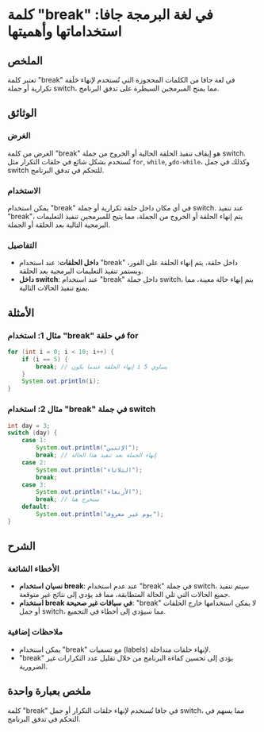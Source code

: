 <!--
Meta Description: # كلمة "break" في لغة البرمجة جافا: استخداماتها وأهميتها ## الملخص تعتبر كلمة "break" في لغة جافا من الكلمات المحجوزة التي تُستخدم لإنهاء حَلَقة تكرار...
Meta Keywords: break, switch, استخدام, تنفيذ, جملة
-->

# كلمة "break" في لغة البرمجة جافا: استخداماتها وأهميتها

## الملخص
تعتبر كلمة "break" في لغة جافا من الكلمات المحجوزة التي تُستخدم لإنهاء حَلَقة تكرارية أو جملة switch، مما يمنح المبرمجين السيطرة على تدفق البرنامج.

## الوثائق
### الغرض
الغرض من كلمة "break" هو إيقاف تنفيذ الحلقة الحالية أو الخروج من جملة switch. تُستخدم بشكل شائع في حلقات التكرار مثل `for`, `while`, و`do-while`، وكذلك في جمل switch للتحكم في تدفق البرنامج.

### الاستخدام
يمكن استخدام "break" في أي مكان داخل حلقة تكرارية أو جملة switch. عند تنفيذ "break"، يتم إنهاء الحلقة أو الخروج من الجملة، مما يتيح للمبرمجين تنفيذ التعليمات البرمجية التالية بعد الحلقة أو الجملة.

### التفاصيل
- **داخل الحلقات**: عند استخدام "break" داخل حلقة، يتم إنهاء الحلقة على الفور، ويستمر تنفيذ التعليمات البرمجية بعد الحلقة.
- **داخل switch**: عند استخدام "break" داخل جملة switch، يتم إنهاء حالة معينة، مما يمنع تنفيذ الحالات التالية.

## الأمثلة
### مثال 1: استخدام "break" في حلقة for

```java
for (int i = 0; i < 10; i++) {
    if (i == 5) {
        break; // إنهاء الحلقة عندما يكون i يساوي 5
    }
    System.out.println(i);
}
```

### مثال 2: استخدام "break" في جملة switch

```java
int day = 3;
switch (day) {
    case 1:
        System.out.println("الإثنين");
        break; // إنهاء الجملة بعد تنفيذ هذا الحالة
    case 2:
        System.out.println("الثلاثاء");
        break;
    case 3:
        System.out.println("الأربعاء");
        break; // ستخرج هنا
    default:
        System.out.println("يوم غير معروف");
}
```

## الشرح
### الأخطاء الشائعة
- **نسيان استخدام break**: عند عدم استخدام "break" في جملة switch، سيتم تنفيذ جميع الحالات التي تلي الحالة المتطابقة، مما قد يؤدي إلى نتائج غير متوقعة.
- **استخدام break في سياقات غير صحيحة**: "break" لا يمكن استخدامها خارج الحلقات أو جمل switch، مما سيؤدي إلى أخطاء في التجميع.

### ملاحظات إضافية
- يمكن استخدام "break" مع تسميات (labels) لإنهاء حلقات متداخلة. 
- "break" يؤدي إلى تحسين كفاءة البرنامج من خلال تقليل عدد التكرارات غير الضرورية.

## ملخص بعبارة واحدة
كلمة "break" في جافا تُستخدم لإنهاء حلقات التكرار أو جمل switch، مما يسهم في التحكم في تدفق البرنامج.